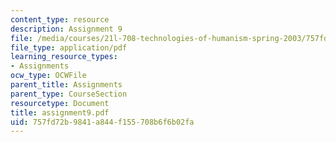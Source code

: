 ```yaml
---
content_type: resource
description: Assignment 9
file: /media/courses/21l-708-technologies-of-humanism-spring-2003/757fd72b9841a844f155708b6f6b02fa_assignment9.pdf
file_type: application/pdf
learning_resource_types:
- Assignments
ocw_type: OCWFile
parent_title: Assignments
parent_type: CourseSection
resourcetype: Document
title: assignment9.pdf
uid: 757fd72b-9841-a844-f155-708b6f6b02fa
---
```

